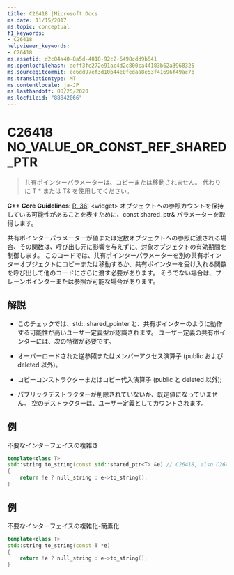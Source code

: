 ```yaml
---
title: C26418 |Microsoft Docs
ms.date: 11/15/2017
ms.topic: conceptual
f1_keywords:
- C26418
helpviewer_keywords:
- C26418
ms.assetid: d2c84a40-8a5d-4018-92c2-6498cdd9b541
ms.openlocfilehash: aeff3fe272e91ac4d2c800ca44183b62a3968325
ms.sourcegitcommit: ec6dd97ef3d10b44e0fedaa8e53f41696f49ac7b
ms.translationtype: MT
ms.contentlocale: ja-JP
ms.lasthandoff: 08/25/2020
ms.locfileid: "88842066"
---
```

# <a name="c26418-no_value_or_const_ref_shared_ptr"></a>C26418 NO_VALUE_OR_CONST_REF_SHARED_PTR

> 共有ポインターパラメーターは、コピーまたは移動されません。 代わりに T * または T& を使用してください。

**C++ Core Guidelines**: [R. 36](https://github.com/isocpp/CppCoreGuidelines/blob/master/CppCoreGuidelines.md#r36-take-a-const-shared_ptrwidget-parameter-to-express-that-it-might-retain-a-reference-count-to-the-object-): \<widget> オブジェクトへの参照カウントを保持している可能性があることを表すために、const shared_ptr& パラメーターを取得します。

共有ポインターパラメーターが値または定数オブジェクトへの参照に渡される場合、その関数は、呼び出し元に影響を与えずに、対象オブジェクトの有効期間を制御します。 このコードでは、共有ポインターパラメーターを別の共有ポインターオブジェクトにコピーまたは移動するか、共有ポインターを受け入れる関数を呼び出して他のコードにさらに渡す必要があります。 そうでない場合は、プレーンポインターまたは参照が可能な場合があります。

## <a name="remarks"></a>解説

- このチェックでは、std:: shared_pointer と、共有ポインターのように動作する可能性が高いユーザー定義型が認識されます。 ユーザー定義の共有ポインターには、次の特徴が必要です。

- オーバーロードされた逆参照またはメンバーアクセス演算子 (public および deleted 以外)。

- コピーコンストラクターまたはコピー代入演算子 (public と deleted 以外);

- パブリックデストラクターが削除されていないか、既定値になっていません。 空のデストラクターは、ユーザー定義としてカウントされます。

## <a name="example"></a>例

不要なインターフェイスの複雑さ

```cpp
template<class T>
std::string to_string(const std::shared_ptr<T> &e) // C26418, also C26415 SMART_PTR_NOT_NEEDED
{
    return !e ? null_string : e->to_string();
}
```

## <a name="example"></a>例

不要なインターフェイスの複雑化-簡素化

```cpp
template<class T>
std::string to_string(const T *e)
{
    return !e ? null_string : e->to_string();
}
```
